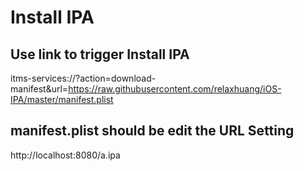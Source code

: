 # Install IPA
## Use link to trigger Install IPA
itms-services://?action=download-manifest&url=https://raw.githubusercontent.com/relaxhuang/iOS-IPA/master/manifest.plist

## manifest.plist should be edit the URL Setting
http://localhost:8080/a.ipa
